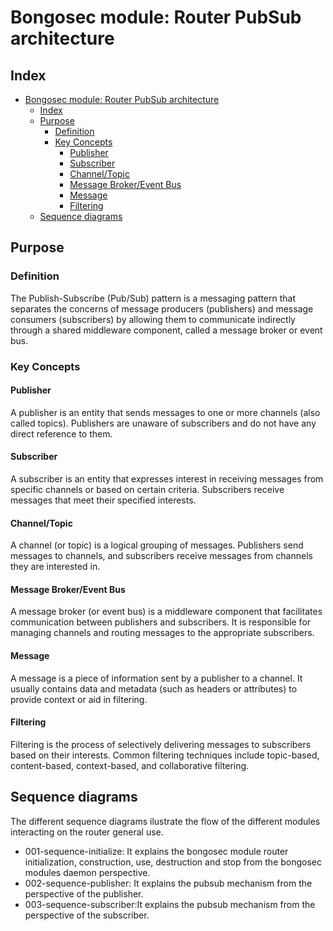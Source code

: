 <!---
Copyright (C) 2025, BongoSec
Created by BongoSec <info@khulnasoft.com>.
This program is free software; you can redistribute it and/or modify it under the terms of GPLv2
-->

# Bongosec module: Router PubSub architecture
## Index
- [Bongosec module: Router PubSub architecture](#bongosec-module-router-pubsub-architecture)
  - [Index](#index)
  - [Purpose](#purpose)
    - [Definition](#definition)
    - [Key Concepts](#key-concepts)
      - [Publisher](#publisher)
      - [Subscriber](#subscriber)
      - [Channel/Topic](#channeltopic)
      - [Message Broker/Event Bus](#message-brokerevent-bus)
      - [Message](#message)
      - [Filtering](#filtering)
  - [Sequence diagrams](#sequence-diagrams)


## Purpose

### Definition
The Publish-Subscribe (Pub/Sub) pattern is a messaging pattern that separates the concerns of message producers (publishers) and message consumers (subscribers) by allowing them to communicate indirectly through a shared middleware component, called a message broker or event bus.

### Key Concepts

#### Publisher
A publisher is an entity that sends messages to one or more channels (also called topics). Publishers are unaware of subscribers and do not have any direct reference to them.

#### Subscriber
A subscriber is an entity that expresses interest in receiving messages from specific channels or based on certain criteria. Subscribers receive messages that meet their specified interests.

#### Channel/Topic
A channel (or topic) is a logical grouping of messages. Publishers send messages to channels, and subscribers receive messages from channels they are interested in.

#### Message Broker/Event Bus
A message broker (or event bus) is a middleware component that facilitates communication between publishers and subscribers. It is responsible for managing channels and routing messages to the appropriate subscribers.

#### Message
A message is a piece of information sent by a publisher to a channel. It usually contains data and metadata (such as headers or attributes) to provide context or aid in filtering.

#### Filtering
Filtering is the process of selectively delivering messages to subscribers based on their interests. Common filtering techniques include topic-based, content-based, context-based, and collaborative filtering.


## Sequence diagrams
The different sequence diagrams ilustrate the flow of the different modules interacting on the router general use.
- 001-sequence-initialize: It explains the bongosec module router initialization, construction, use, destruction and stop from the bongosec modules daemon perspective.
- 002-sequence-publisher: It explains the pubsub mechanism from the perspective of the publisher.
- 003-sequence-subscriber:It explains the pubsub mechanism from the perspective of the subscriber.


